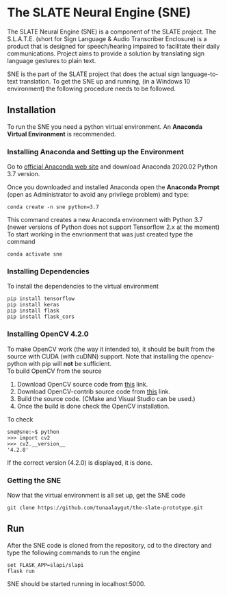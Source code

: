 # The SLATE Neural Engine (SNE)
The SLATE Neural Engine (SNE) is a component of the SLATE project. The S.L.A.T.E. (short for Sign Language &amp; Audio Transcriber Enclosure) is a product that is designed for speech/hearing impaired to facilitate their daily communications. Project aims to provide a solution by translating sign language gestures to plain text.

SNE is the part of the SLATE project that does the actual sign language-to-text translation.
To get the SNE up and running, (in a Windows 10 environment) the following procedure needs to be followed.

## Installation
To run the SNE you need a python virtual environment. An **Anaconda Virtual Environment** is recommended.

### Installing Anaconda and Setting up the Environment
Go to [official Anaconda web site](https://www.anaconda.com/distribution/) and download Anaconda 2020.02 Python 3.7 version.

Once you downloaded and installed Anaconda open the **Anaconda Prompt** (open as Administrator to avoid any privilege problem) and type:
```
conda create -n sne python=3.7
```
This command creates a new Anaconda environment with Python 3.7 (newer versions of Python does not support Tensorflow 2.x at the moment)
To start working in the envrionment that was just created type the command
```
conda activate sne
```

 ### Installing Dependencies
To install the dependencies to the virtual environment
```
pip install tensorflow
pip install keras
pip install flask
pip install flask_cors
```

### Installing OpenCV 4.2.0
To make OpenCV work (the way it intended to), it should be built from the source with CUDA (with cuDNN) support. Note that installing the opencv-python with pip will **not** be sufficient.    
To build OpenCV from the source

1. Download OpenCV source code from [this](https://github.com/opencv/opencv/archive/4.2.0.zip) link.
2. Download OpenCV-contrib source code from [this](https://github.com/opencv/opencv_contrib/archive/4.2.0.zip) link.
3. Build the source code. (CMake and Visual Studio can be used.)
4. Once the build is done check the OpenCV installation.

To check
```console
sne@sne:~$ python
>>> import cv2
>>> cv2.__version__
'4.2.0'
```
If the correct version (4.2.0) is displayed, it is done.

### Getting the SNE
Now that the virtual environment is all set up, get the SNE code
```
git clone https://github.com/tunaalaygut/the-slate-prototype.git
```

## Run
After the SNE code is cloned from the repository, cd to the directory and type the following commands to run the engine
```
set FLASK_APP=slapi/slapi
flask run
```
SNE should be started running in localhost:5000.
